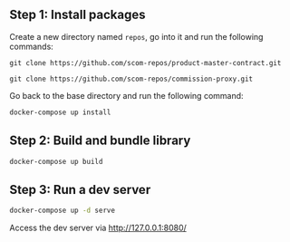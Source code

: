 ## Step 1: Install packages
Create a new directory named `repos`, go into it and run the following commands:
```
git clone https://github.com/scom-repos/product-master-contract.git
```
```
git clone https://github.com/scom-repos/commission-proxy.git
```
Go back to the base directory and run the following command:
```sh
docker-compose up install
```
## Step 2: Build and bundle library
```sh
docker-compose up build
```

## Step 3: Run a dev server
```sh
docker-compose up -d serve
```
Access the dev server via http://127.0.0.1:8080/